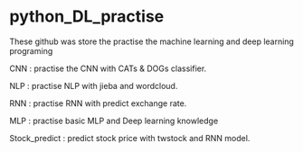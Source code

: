 # python_DL_practise
These github was store the practise the machine learning and deep learning programing

CNN : practise the CNN with CATs & DOGs classifier. 

NLP : practise NLP with jieba and wordcloud.

RNN : practise RNN with predict exchange rate.

MLP : practise basic MLP and Deep learning knowledge

Stock_predict : predict stock price with twstock and RNN model.
